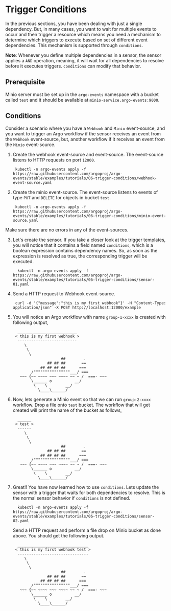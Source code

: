 # Trigger Conditions

In the previous sections, you have been dealing with just a single dependency.
But, in many cases, you want to wait for multiple events to occur and then
trigger a resource which means you need a mechanism to determine which triggers
to execute based on set of different event dependencies. This mechanism is
supported through `conditions`.

**Note**: Whenever you define multiple dependencies in a sensor, the sensor
applies a `AND` operation, meaning, it will wait for all dependencies to resolve
before it executes triggers. `conditions` can modify that behavior.

## Prerequisite

Minio server must be set up in the `argo-events` namespace with a bucket called
`test` and it should be available at `minio-service.argo-events:9000`.

## Conditions

Consider a scenario where you have a `Webhook` and `Minio` event-source, and you
want to trigger an Argo workflow if the sensor receives an event from the
`Webhook` event-source, but, another workflow if it receives an event from the
`Minio` event-source.

1. Create the webhook event-source and event-source. The event-source listens
    to HTTP requests on port `12000`.

        kubectl -n argo-events apply -f https://raw.githubusercontent.com/argoproj/argo-events/stable/examples/tutorials/06-trigger-conditions/webhook-event-source.yaml

2. Create the minio event-source. The event-source listens to events of type
    `PUT` and `DELETE` for objects in bucket `test`.

        kubectl -n argo-events apply -f https://raw.githubusercontent.com/argoproj/argo-events/stable/examples/tutorials/06-trigger-conditions/minio-event-source.yaml

Make sure there are no errors in any of the event-sources.

3. Let's create the sensor. If you take a closer look at the trigger templates,
    you will notice that it contains a field named `conditions`, which is a
    boolean expression contains dependency names. So, as soon as the expression
    is resolved as true, the corresponding trigger will be executed.

         kubectl -n argo-events apply -f https://raw.githubusercontent.com/argoproj/argo-events/stable/examples/tutorials/06-trigger-conditions/sensor-01.yaml

4. Send a HTTP request to Webhook event-source.

        curl -d '{"message":"this is my first webhook"}' -H "Content-Type: application/json" -X POST http://localhost:12000/example

5. You will notice an Argo workflow with name `group-1-xxxx` is created with
    following output,

         __________________________
        < this is my first webhook >
         --------------------------
            \
             \
              \
                            ##        .
                      ## ## ##       ==
                   ## ## ## ##      ===
               /""""""""""""""""___/ ===
          ~~~ {~~ ~~~~ ~~~ ~~~~ ~~ ~ /  ===- ~~~
               \______ o          __/
                \    \        __/
                  \____\______/

6. Now, lets generate a Minio event so that we can run `group-2-xxxx` workflow.
    Drop a file onto `test` bucket. The workflow that will get created will
    print the name of the bucket as follows,

         ______
        < test >
         ------
            \
             \
              \
                            ##        .
                      ## ## ##       ==
                   ## ## ## ##      ===
               /""""""""""""""""___/ ===
          ~~~ {~~ ~~~~ ~~~ ~~~~ ~~ ~ /  ===- ~~~
               \______ o          __/
                \    \        __/
                  \____\______/

5. Great!! You have now learned how to use `conditions`. Lets update the sensor
    with a trigger that waits for both dependencies to resolve. This is the
    normal sensor behavior if `conditions` is not defined.

         kubectl -n argo-events apply -f https://raw.githubusercontent.com/argoproj/argo-events/stable/examples/tutorials/06-trigger-conditions/sensor-02.yaml

    Send a HTTP request and perform a file drop on Minio bucket as done above.
    You should get the following output.

         _______________________________
        < this is my first webhook test >
         -------------------------------
            \
             \
              \
                            ##        .
                      ## ## ##       ==
                   ## ## ## ##      ===
               /""""""""""""""""___/ ===
          ~~~ {~~ ~~~~ ~~~ ~~~~ ~~ ~ /  ===- ~~~
               \______ o          __/
                \    \        __/
                  \____\______/
